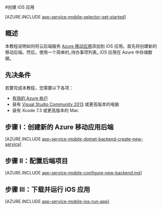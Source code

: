 <properties
	pageTitle="在 Azure 应用服务移动应用中创建 iOS 应用 | Azure"
	description="遵循本教程开始使用 Azure 移动应用后端以 Objective-C 或 Swift 进行 iOS 开发"
	services="app-service\mobile"
	documentationCenter="ios"
	authors="krisragh"
	manager="dwrede"
	editor=""/>

<tags
	ms.service="app-service-mobile"
	ms.workload="na"
	ms.tgt_pltfrm="mobile-ios"
	ms.devlang="objective-c"
	ms.topic="hero-article"
	ms.date="10/01/2016"
	wacn.date="10/17/2016"
	ms.author="yuaxu"/>

#创建 iOS 应用

[AZURE.INCLUDE [app-service-mobile-selector-get-started](../../includes/app-service-mobile-selector-get-started.md)]

## 概述

本教程说明如何将云后端服务 [Azure 移动应用](/documentation/articles/app-service-mobile-value-prop/)添加到 iOS 应用。首先将创建新的移动后端。然后，使用一个简单的_待办事项列表_ iOS 应用在 Azure 中存储数据。

## 先决条件

若要完成本教程，您需要以下各项：

* [有效的 Azure 帐户](/pricing/1rmb-trial/)
* 装有 [Visual Studio Community 2013] 或更高版本的电脑
* 装有 Xcode 7.3 或更高版本的 Mac

## 步骤 I：创建新的 Azure 移动应用后端

[AZURE.INCLUDE [app-service-mobile-dotnet-backend-create-new-service](../../includes/app-service-mobile-dotnet-backend-create-new-service.md)]

## 步骤 II：配置后端项目

[AZURE.INCLUDE [app-service-mobile-configure-new-backend.md](../../includes/app-service-mobile-configure-new-backend.md)]

## 步骤 III：下载并运行 iOS 应用

[AZURE.INCLUDE [app-service-mobile-ios-run-app](../../includes/app-service-mobile-ios-run-app.md)]


<!-- Images. -->

<!-- URLs -->
[Azure portal]: https://portal.azure.cn/
[Xcode]: https://go.microsoft.com/fwLink/p/?LinkID=266532
[Visual Studio Community 2013]: https://go.microsoft.com/fwLink/p/?LinkID=534203

<!---HONumber=Mooncake_0919_2016-->